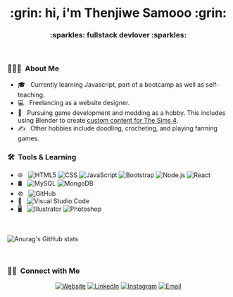 <h1 align="center"> :grin: hi, i'm Thenjiwe Samooo :grin: </h1>
<h3 align="center"> :sparkles: fullstack devlover :sparkles: </h3>

</br>

<h3> 👨🏻‍💻 &nbsp;About Me </h3>

- 🎓 &nbsp; Currently learning Javascript, part of a bootcamp as well as self-teaching.
- :computer: &nbsp; Freelancing as a website designer.
- 🌱 &nbsp; Pursuing game development and modding as a hobby. This includes using Blender to create <a href="https://www.thesimsresource.com/members/sageabara/">custom content for The Sims 4</a>.
- ✍️ &nbsp; Other hobbies include doodling, crocheting, and playing farming games.

<h3> 🛠 &nbsp;Tools & Learning</h3>

- 🌐 &nbsp;
  ![HTML5](https://img.shields.io/badge/-HTML5-333333?style=flat&logo=HTML5)
  ![CSS](https://img.shields.io/badge/-CSS-333333?style=flat&logo=CSS3&logoColor=1572B6)
  ![JavaScript](https://img.shields.io/badge/-JavaScript-333333?style=flat&logo=javascript)
  ![Bootstrap](https://img.shields.io/badge/-Bootstrap-333333?style=flat&logo=bootstrap&logoColor=563D7C)
  ![Node.js](https://img.shields.io/badge/-Node.js-333333?style=flat&logo=node.js)
  ![React](https://img.shields.io/badge/-React-333333?style=flat&logo=react)
- 🛢 &nbsp;
  ![MySQL](https://img.shields.io/badge/-MySQL-333333?style=flat&logo=mysql)
  ![MongoDB](https://img.shields.io/badge/-MongoDB-333333?style=flat&logo=mongodb)
- ⚙️ &nbsp;
  ![GitHub](https://img.shields.io/badge/-GitHub-333333?style=flat&logo=github)
- 🔧 &nbsp;
  ![Visual Studio Code](https://img.shields.io/badge/-Visual%20Studio%20Code-333333?style=flat&logo=visual-studio-code&logoColor=007ACC)
- 🖥 &nbsp;
  ![Illustrator](https://img.shields.io/badge/-Illustrator-333333?style=flat&logo=adobe-illustrator)
  ![Photoshop](https://img.shields.io/badge/-Photoshop-333333?style=flat&logo=adobe-photoshop)

<br/>

![Anurag's GitHub stats](https://github-readme-stats.vercel.app/api?username=ThenjiweSamooo&show_icons=true&theme=transparent)

<br/>

<h3> 🤝🏻 &nbsp;Connect with Me </h3>

<p align="center">
<a href="https://samooo.dev/"><img alt="Website" src="https://img.shields.io/badge/Website-samooo.dev-orange?style=flat-square&logo=google-chrome"></a>
<a href="https://www.linkedin.com/in/thenjiiiwe/"><img alt="LinkedIn" src="https://img.shields.io/badge/LinkedIn-thenjiiiwe-orange?style=flat-square&logo=linkedin"></a>
<a href="https://www.instagram.com/samooo.dev/"><img alt="Instagram" src="https://img.shields.io/badge/Instagram-samooo.dev__-orange?style=flat-square&logo=instagram"></a>
<a href="mailto:samuthedev@gmail.com"><img alt="Email" src="https://img.shields.io/badge/Email-samuthedev@gmail-orange?style=flat-square&logo=gmail"></a>
</p>
